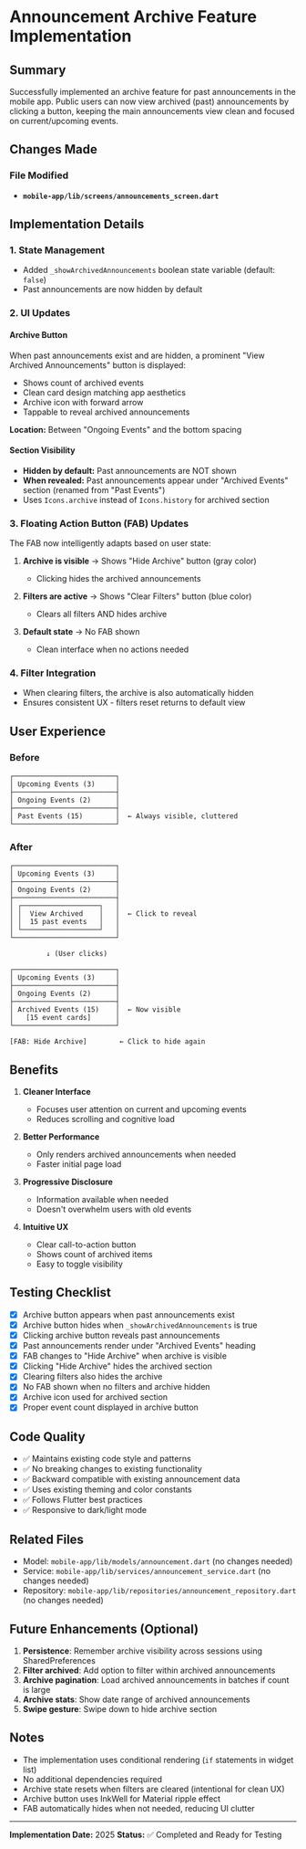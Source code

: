 # Announcement Archive Feature Implementation

## Summary

Successfully implemented an archive feature for past announcements in the mobile app. Public users can now view archived (past) announcements by clicking a button, keeping the main announcements view clean and focused on current/upcoming events.

## Changes Made

### File Modified
- **`mobile-app/lib/screens/announcements_screen.dart`**

## Implementation Details

### 1. State Management
- Added `_showArchivedAnnouncements` boolean state variable (default: `false`)
- Past announcements are now hidden by default

### 2. UI Updates

#### Archive Button
When past announcements exist and are hidden, a prominent "View Archived Announcements" button is displayed:
- Shows count of archived events
- Clean card design matching app aesthetics
- Archive icon with forward arrow
- Tappable to reveal archived announcements

**Location:** Between "Ongoing Events" and the bottom spacing

#### Section Visibility
- **Hidden by default:** Past announcements are NOT shown
- **When revealed:** Past announcements appear under "Archived Events" section (renamed from "Past Events")
- Uses `Icons.archive` instead of `Icons.history` for archived section

### 3. Floating Action Button (FAB) Updates

The FAB now intelligently adapts based on user state:

1. **Archive is visible** → Shows "Hide Archive" button (gray color)
   - Clicking hides the archived announcements

2. **Filters are active** → Shows "Clear Filters" button (blue color)
   - Clears all filters AND hides archive

3. **Default state** → No FAB shown
   - Clean interface when no actions needed

### 4. Filter Integration
- When clearing filters, the archive is also automatically hidden
- Ensures consistent UX - filters reset returns to default view

## User Experience

### Before
```
┌─────────────────────────┐
│ Upcoming Events (3)     │
├─────────────────────────┤
│ Ongoing Events (2)      │
├─────────────────────────┤
│ Past Events (15)        │  ← Always visible, cluttered
└─────────────────────────┘
```

### After
```
┌─────────────────────────┐
│ Upcoming Events (3)     │
├─────────────────────────┤
│ Ongoing Events (2)      │
├─────────────────────────┤
│ ┌───────────────────┐   │
│ │  View Archived    │   │  ← Click to reveal
│ │  15 past events   │   │
│ └───────────────────┘   │
└─────────────────────────┘

         ↓ (User clicks)

┌─────────────────────────┐
│ Upcoming Events (3)     │
├─────────────────────────┤
│ Ongoing Events (2)      │
├─────────────────────────┤
│ Archived Events (15)    │  ← Now visible
│   [15 event cards]      │
└─────────────────────────┘

[FAB: Hide Archive]        ← Click to hide again
```

## Benefits

1. **Cleaner Interface**
   - Focuses user attention on current and upcoming events
   - Reduces scrolling and cognitive load

2. **Better Performance**
   - Only renders archived announcements when needed
   - Faster initial page load

3. **Progressive Disclosure**
   - Information available when needed
   - Doesn't overwhelm users with old events

4. **Intuitive UX**
   - Clear call-to-action button
   - Shows count of archived items
   - Easy to toggle visibility

## Testing Checklist

- [x] Archive button appears when past announcements exist
- [x] Archive button hides when `_showArchivedAnnouncements` is true
- [x] Clicking archive button reveals past announcements
- [x] Past announcements render under "Archived Events" heading
- [x] FAB changes to "Hide Archive" when archive is visible
- [x] Clicking "Hide Archive" hides the archived section
- [x] Clearing filters also hides the archive
- [x] No FAB shown when no filters and archive hidden
- [x] Archive icon used for archived section
- [x] Proper event count displayed in archive button

## Code Quality

- ✅ Maintains existing code style and patterns
- ✅ No breaking changes to existing functionality
- ✅ Backward compatible with existing announcement data
- ✅ Uses existing theming and color constants
- ✅ Follows Flutter best practices
- ✅ Responsive to dark/light mode

## Related Files

- Model: `mobile-app/lib/models/announcement.dart` (no changes needed)
- Service: `mobile-app/lib/services/announcement_service.dart` (no changes needed)
- Repository: `mobile-app/lib/repositories/announcement_repository.dart` (no changes needed)

## Future Enhancements (Optional)

1. **Persistence**: Remember archive visibility across sessions using SharedPreferences
2. **Filter archived**: Add option to filter within archived announcements
3. **Archive pagination**: Load archived announcements in batches if count is large
4. **Archive stats**: Show date range of archived announcements
5. **Swipe gesture**: Swipe down to hide archive section

## Notes

- The implementation uses conditional rendering (`if` statements in widget list)
- No additional dependencies required
- Archive state resets when filters are cleared (intentional for clean UX)
- Archive button uses InkWell for Material ripple effect
- FAB automatically hides when not needed, reducing UI clutter

---

**Implementation Date:** 2025
**Status:** ✅ Completed and Ready for Testing
